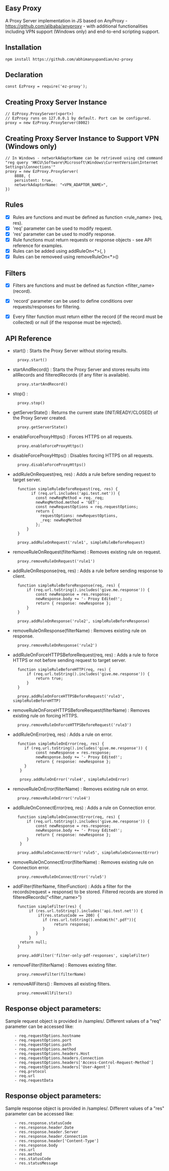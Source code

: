 Easy Proxy
----------------
A Proxy Server implementation in JS based on AnyProxy - https://github.com/alibaba/anyproxy - with additional functionalities including VPN support (Windows only) and end-to-end scripting support.


Installation
------------
```
npm install https://github.com/abhimanyupandian/ez-proxy
```

Declaration
------------
    
    const EzProxy = require('ez-proxy');

Creating Proxy Server Instance
------------

    // EzProxy.ProxyServer(<port>)
    // EzProxy runs on 127.0.0.1 by default. Port can be configured.
    proxy = new EzProxy.ProxyServer(8002)
    
Creating Proxy Server Instance to Support VPN (Windows only)
------------
    // In Windows - networkAdaptorName can be retrieved using cmd command "reg query 'HKCU\Software\Microsoft\Windows\CurrentVersion\Internet Settings\Connections'"
    proxy = new EzProxy.ProxyServer(
        8888, {
        persistent: true,
        networkAdaptorName: "<VPN_ADAPTOR_NAME>",
    })

Rules
------------

   - [x] Rules are functions and must be defined as function <rule_name> (req, res).
   - [x] 'req' parameter can be used to modify request.
   - [x] 'res' parameter can be used to modify response.
   - [x] Rule functions must return requests or response objects - see API reference for examples.
   - [x] Rules can be added using addRuleOn<*>(<ruleName>, <ruleFunction>)
   - [x] Rules can be removeed using removeRuleOn<*>(<ruleName>)
   
Filters
------------

   - [x] Filters are functions and must be defined as function <filter_name> (record).
   - [x] 'record' parameter can be used to define conditions over requests/responses for filtering.
   - [x] Every filter function must return either the record (if the record must be collected) or null (if the response must be rejected).
   

API Reference
------------

- start() : Starts the Proxy Server without storing results.

        proxy.start()

- startAndRecord() : Starts the Proxy Server and stores results into allRecords and filteredRecords (if any filter is available).

        proxy.startAndRecord()

- stop() : 

        proxy.stop()
    
- getServerState() : Returns the current state (INIT/READY/CLOSED) of the Proxy Server created.
 
        proxy.getServerState()

- enableForceProxyHttps() : Forces HTTPS on all requests.
 
        proxy.enableForceProxyHttps()

- disableForceProxyHttps() : Disables forcing HTTPS on all requests.
 
        proxy.disableForceProxyHttps()

- addRuleOnRequest(req, res) : Adds a rule before sending request to target server.

        function simpleRuleBeforeRequest(req, res) {
              if (req.url.includes('api.test.net')) {
                const newReqMethod = req._req;
                newReqMethod.method = 'GET';
                const newRequestOptions = req.requestOptions;
                return {
                  requestOptions: newRequestOptions,
                  _req: newReqMethod
                };
            }
        }

        proxy.addRuleOnRequest('rule1', simpleRuleBeforeRequest)
        
- removeRuleOnRequest(filterName) : Removes existing rule on request.
 
        proxy.removeRuleOnRequest('rule1')
        
- addRuleOnResponse(req, res) : Adds a rule before sending response to client.

        function simpleRuleBeforeResponse(req, res) {
            if (req.url.toString().includes('give.me.response')) {
                const newResponse = res.response;
                newResponse.body += '- Proxy Edited!';
                return { response: newResponse };
            }
        }

        proxy.addRuleOnResponse('rule2', simpleRuleBeforeResponse)
        
- removeRuleOnResponse(filterName) : Removes existing rule on response.
 
        proxy.removeRuleOnResponse('rule2')
        
- addRuleOnForceHTTPSBeforeRequest(req, res) : Adds a rule to force HTTPS or not before sending request to target server.

        function simpleRuleBeforeHTTP(req, res) {
            if (req.url.toString().includes('give.me.response')) {
                return true;
            }
        }

        proxy.addRuleOnForceHTTPSBeforeRequest('rule3', simpleRuleBeforeHTTP)
        
- removeRuleOnForceHTTPSBeforeRequest(filterName) : Removes existing rule on forcing HTTPS.
 
        proxy.removeRuleOnForceHTTPSBeforeRequest('rule3')
        
- addRuleOnError(req, res) : Adds a rule on error.

        function simpleRuleOnError(req, res) {
           if (req.url.toString().includes('give.me.response')) {
                const newResponse = res.response;
                newResponse.body += '- Proxy Edited!';
                return { response: newResponse };
           }
         }

         proxy.addRuleOnError('rule4', simpleRuleOnError)
         
- removeRuleOnError(filterName) : Removes existing rule on error.
 
        proxy.removeRuleOnError('rule4')

- addRuleOnConnectError(req, res) : Adds a rule on Connection error.

        function simpleRuleOnConnectError(req, res) {
            if (req.url.toString().includes('give.me.response')) {
                const newResponse = res.response;
                newResponse.body += '- Proxy Edited!';
                return { response: newResponse };
            }
         }
         
        proxy.addRuleOnConnectError('rule5', simpleRuleOnConnectError)

- removeRuleOnConnectError(filterName) : Removes existing rule on Connection error.
 
        proxy.removeRuleOnConnectError('rule5')

- addFilter(filterName, filterFunction) : Adds a filter for the records(request + response) to be stored. Filtered records are stored in filteredRecords("<filter_name>")

        function simpleFilter(res) {
             if (res.url.toString().includes('api.test.net')) {
                 if(res.statusCode == 200) {
                   if (res.url.toString().endsWith(".pdf")){
                        return response;
                   }
                }
             }
         return null;
        }

        proxy.addFilter('filter-only-pdf-responses', simpleFilter)

- removeFilter(filterName) : Removes existing filter.
 
        proxy.removeFilter(filterName)

- removeAllFilters() : Removes all existing filters.
 
        proxy.removeAllFilters()
  
Response object parameters:
---------
  Sample request object is provided in /samples/.
  Different values of a "req" parameter can be accessed like:
 
        - req.requestOptions.hostname
        - req.requestOptions.port
        - req.requestOptions.path
        - req.requestOptions.method
        - req.requestOptions.headers.Host
        - req.requestOptions.headers.Connection
        - req.requestOptions.headers['Access-Control-Request-Method']
        - req.requestOptions.headers['User-Agent']
        - req.protocol
        - req.url
        - req.requestData

Response object parameters:
---------
  Sample response object is provided in /samples/.
  Different values of a "res" parameter can be accessed like:
 
        - res.response.statusCode
        - res.response.header.Date
        - res.response.header.Server
        - res.response.header.Connection
        - res.response.header['Content-Type']
        - res.response.body
        - res.url
        - res.method
        - res.statusCode
        - res.statusMessage
        



